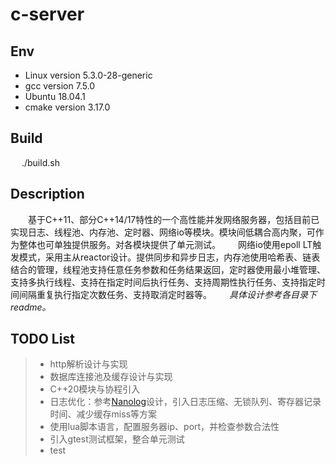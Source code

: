 # c-server
## Env

* Linux version 5.3.0-28-generic
* gcc version 7.5.0
* Ubuntu 18.04.1
* cmake version 3.17.0

## Build

&emsp; ./build.sh

## Description

&emsp;&emsp;基于C++11、部分C++14/17特性的一个高性能并发网络服务器，包括目前已实现日志、线程池、内存池、定时器、网络io等模块。模块间低耦合高内聚，可作为整体也可单独提供服务。对各模块提供了单元测试。&emsp;&emsp;网络io使用epoll LT触发模式，采用主从reactor设计。提供同步和异步日志，内存池使用哈希表、链表结合的管理，线程池支持任意任务参数和任务结果返回，定时器使用最小堆管理、支持多执行线程、支持在指定时间后执行任务、支持周期性执行任务、支持指定时间间隔重复执行指定次数任务、支持取消定时器等。&emsp;&emsp;*具体设计参考各目录下readme。*

## TODO List

> * http解析设计与实现
> * 数据库连接池及缓存设计与实现
> * C++20模块与协程引入
> * 日志优化：参考[Nanolog](https://github.com/PlatformLab/NanoLog)设计，引入日志压缩、无锁队列、寄存器记录时间、减少缓存miss等方案
> * 使用lua脚本语言，配置服务器ip、port，并检查参数合法性
> * 引入gtest测试框架，整合单元测试
> * test
